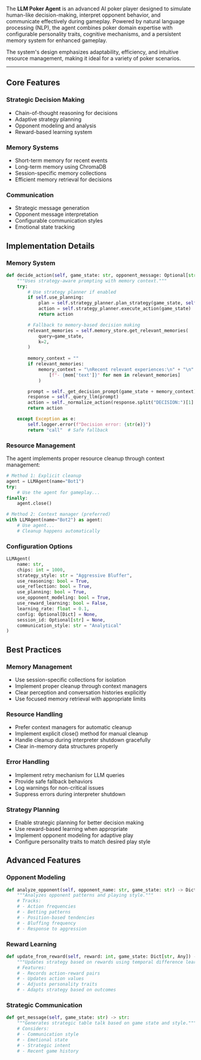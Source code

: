 The **LLM Poker Agent** is an advanced AI poker player designed to simulate human-like decision-making, interpret opponent behavior, and communicate effectively during gameplay. Powered by natural language processing (NLP), the agent combines poker domain expertise with configurable personality traits, cognitive mechanisms, and a persistent memory system for enhanced gameplay. 

The system's design emphasizes adaptability, efficiency, and intuitive resource management, making it ideal for a variety of poker scenarios.

---

## Core Features

### Strategic Decision Making
- Chain-of-thought reasoning for decisions
- Adaptive strategy planning
- Opponent modeling and analysis
- Reward-based learning system

### Memory Systems
- Short-term memory for recent events
- Long-term memory using ChromaDB
- Session-specific memory collections
- Efficient memory retrieval for decisions

### Communication
- Strategic message generation
- Opponent message interpretation
- Configurable communication styles
- Emotional state tracking

## Implementation Details

### Memory System
```python
def decide_action(self, game_state: str, opponent_message: Optional[str] = None) -> str:
    """Uses strategy-aware prompting with memory context."""
    try:
        # Use strategy planner if enabled
        if self.use_planning:
            plan = self.strategy_planner.plan_strategy(game_state, self.chips)
            action = self.strategy_planner.execute_action(game_state)
            return action

        # Fallback to memory-based decision making
        relevant_memories = self.memory_store.get_relevant_memories(
            query=game_state,
            k=2,
        )
        
        memory_context = ""
        if relevant_memories:
            memory_context = "\nRecent relevant experiences:\n" + "\n".join(
                [f"- {mem['text']}" for mem in relevant_memories]
            )

        prompt = self._get_decision_prompt(game_state + memory_context)
        response = self._query_llm(prompt)
        action = self._normalize_action(response.split("DECISION:")[1].strip())
        return action

    except Exception as e:
        self.logger.error(f"Decision error: {str(e)}")
        return "call"  # Safe fallback
```

### Resource Management
The agent implements proper resource cleanup through context management:

```python
# Method 1: Explicit cleanup
agent = LLMAgent(name="Bot1")
try:
    # Use the agent for gameplay...
finally:
    agent.close()

# Method 2: Context manager (preferred)
with LLMAgent(name="Bot2") as agent:
    # Use agent...
    # Cleanup happens automatically
```

### Configuration Options
```python
LLMAgent(
    name: str,
    chips: int = 1000,
    strategy_style: str = "Aggressive Bluffer",
    use_reasoning: bool = True,
    use_reflection: bool = True,
    use_planning: bool = True,
    use_opponent_modeling: bool = True,
    use_reward_learning: bool = False,
    learning_rate: float = 0.1,
    config: Optional[Dict] = None,
    session_id: Optional[str] = None,
    communication_style: str = "Analytical"
)
```

## Best Practices

### Memory Management
- Use session-specific collections for isolation
- Implement proper cleanup through context managers
- Clear perception and conversation histories explicitly
- Use focused memory retrieval with appropriate limits

### Resource Handling
- Prefer context managers for automatic cleanup
- Implement explicit close() method for manual cleanup
- Handle cleanup during interpreter shutdown gracefully
- Clear in-memory data structures properly

### Error Handling
- Implement retry mechanism for LLM queries
- Provide safe fallback behaviors
- Log warnings for non-critical issues
- Suppress errors during interpreter shutdown

### Strategy Planning
- Enable strategic planning for better decision making
- Use reward-based learning when appropriate
- Implement opponent modeling for adaptive play
- Configure personality traits to match desired play style

## Advanced Features

### Opponent Modeling
```python
def analyze_opponent(self, opponent_name: str, game_state: str) -> Dict[str, Any]:
    """Analyzes opponent patterns and playing style."""
    # Tracks:
    # - Action frequencies
    # - Betting patterns
    # - Position-based tendencies
    # - Bluffing frequency
    # - Response to aggression
```

### Reward Learning
```python
def update_from_reward(self, reward: int, game_state: Dict[str, Any]) -> None:
    """Updates strategy based on rewards using temporal difference learning."""
    # Features:
    # - Records action-reward pairs
    # - Updates action values
    # - Adjusts personality traits
    # - Adapts strategy based on outcomes
```

### Strategic Communication
```python
def get_message(self, game_state: str) -> str:
    """Generates strategic table talk based on game state and style."""
    # Considers:
    # - Communication style
    # - Emotional state
    # - Strategic intent
    # - Recent game history
```
